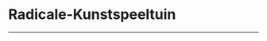 # Radicale-Kunstspeeltuin
-------------------------------------------------

<!-- ## Team info

### Team:

#### Software Developer:
* Alex Marquez Lourenço
#### Media Vormgeving:
* Kim Dekker
* Michelle Stendert
#### Ruimtelijke Vormgeving:
* Elise Ooms
* Dunya Zedak
* Angelina Bader

## Het concept

wij als groep wouden in het begin doen dat er ijspegels uit de lucht gingen vallen Bij kunstenaar Studio Drift die we in het begin hadden gekozen. De magneten zouden vallen was de bedoelinge dat je die kon besturen op comando los kon laten vallen maar toen ik meer onderzoek er over deed naar hoe wij het wouden. Kwam ik er achter dat de hardware een lange levertijd op zat om te bestellen. Maar later die dag er na kwamen de RV'ers naar me toe en wouden ze een andere kunstenaar ze hete Frida Kahlo. Ze kwamen met een nieuwe concept en dat is dat je een vragen hebt en waar de bloemen staan staan de antwoorden  dus er zijn in totaal 9 bloemen daar zijn er van 3 antwoorden die goed zijn. Aan de 3 goei bloemen plakken we aan de onderkant een magneet want de bedoeling is dat je de bloemen in de kroon gaat zetten in de kroon zitten 3 magneet sensoren want als je de juiste bloem met de magneet bij de magneet sensor er bij houdt dan gaat er een lampje branden en dat houdt in dat je het antwoord goed hebt. Ardiono


## Obstakels

Waar ik als Developer tegen aanliep was eigenlijk niet echt heel veel het was meer bij het bestellen. Ik had eerst een magneet sensor KY-003 besteld maar die kwam maar steets niet binnen. Dus had ik maar op een andere website gekocht maar dat is de magneet sensor KY-035 niet dat het veel uit maakt maar er zit wel een verschil in en dat is dat de De KY-035 geeft een analoog signaal af. De waarde hangt af van de sterkte van het magnetische veld en bij de KY-003 geeft alleen maar een hoge en lage signaal af afhankelijk van de afstand van de magneet.

In het bgin toen ik bezig was met de magneten had ik 3 verschillende Arduinos elke arduino had één led lampje en één magneetsensor maar dat vond ik onhandig om 3 arduinos te gebruiken dus heb ik geprobeerd om één Arduino te gebruiken met 3 led lampje en 3 magneet sensoren. 



## Input & Output

### Input

Voor de user input heb ik voor een Arduino gekozen omdat je veel keuze heb om iets te verzinnen en maken zoals ik zat eerst te twijfelen tussen een licht of laser sensor te gebruiken maar toen bedacht ik me meerder mensen hebben er voor gekozen om met een PIR sensor te werken dat is eigenlijk de licht sensor. Dus toen besloten we als een groep zijnde maar een magneet sensor te doen dat werkt op een magneet en dat leek ons wel een leuk idee om te doen en daarnaast paste het heel bij ons idee dat we hedden om te maken. Ik ook nog een website gebouwd dat MV'ers hebben ontworpen in een XD bestand. De MV'ers hebben een paar mobiele website ontworpen en toen hebben ze een User test gehouden welke app het best was om te bouwen. En vandaar uit ben ik als SD'er begonnen met programmeren in Visual Studio Code. In de website vindt je informatie over de kunstenaar over haar leven maar ook over haar bekenste schilderij die ze heeft gemaakt. We hebben ook in de app een time lapse gemaakt hoe je kan zien hoe we als groep het hebben gebouwd. Op de website is ook de contact gegevens te zien een map van de locatie.

## Scrum
Tijdens dit project hebben wij ons aan de scrum methode gehouden, hiervoor hebben wij deze github repo gebruikt en onze trello pagina. We hebben ook een logboek bijgehouden.

* <a href="https://github.com/AlexMarquez-coder/Radicale-Kunstspeeltuin">Github</a>
* <a href="https://trello.com/b/1txy5VOE/radicale-kunstspeeltuin">Trello</a>
* <a href="https://docs.google.com/spreadsheets/d/1SE8dYRx2JXtsY0zFxrHKpLCHxThyTp0uoVUcDXxS3hQ/edit#gid=0">Logboek</a>

## Portfolio
Dit zijn links naar onze documentatie:

* <a href="https://github.com/AlexMarquez-coder/Radicale-Kunstspeeltuin">Github</a>
* <a href="https://trello.com/b/1txy5VOE/radicale-kunstspeeltuin">Trello</a>
* <a href="https://docs.google.com/spreadsheets/d/1SE8dYRx2JXtsY0zFxrHKpLCHxThyTp0uoVUcDXxS3hQ/edit#gid=0">Logboek</a>
* <a href="https://docs.google.com/document/d/1LmmTTA3Ktv2A0B8X3F0RKa9jv0BFoPJpmdlC_H3zawQ/edit">Bronnenlijst</a>
* <a href="https://docs.google.com/document/d/1TbSAfdjdEjegs-1N9tVrf4Xf4x5zXhvr/edit">Beschrijving hoe het werkt</a>
* <a href="https://26305.hosts2.ma-cloud.nl/2dejaar/periode2/radicale_kunstspeeltuin/WebsiteCode/Frida.html">Mobiele versie website</a>
* <a href="https://docs.google.com/drawings/d/14mqiab0s2115d48sXATWrZ5KdYcZOAIrd94bpkNlgxA/edit">Magneet Sensor</a> 
* <a href="https://youtu.be/RRpg7viRXdU">Filmpje 1</a>



 -->
